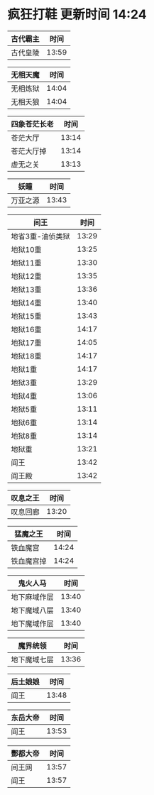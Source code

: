 # 疯狂打鞋 更新时间 14:24

| 古代霸主   | 时间    |
|--------|-------|
| 古代皇陵 | 13:59 |

| 无相天魔   | 时间    |
|--------|-------|
| 无相炼狱 | 14:04 |
| 无相夭狼 | 14:04 |

| 四象苍茫长老   | 时间    |
|--------|-------|
| 苍茫大厅 | 13:14 |
| 苍茫大厅掉 | 13:14 |
| 虚无之关 | 13:13 |

| 妖瞳   | 时间    |
|--------|-------|
| 万亚之源 | 13:43 |

| 间王   | 时间    |
|--------|-------|
| 地省3重-油侦类狱 | 13:29 |
| 地狱10重 | 13:25 |
| 地狱11重 | 13:30 |
| 地狱12重 | 13:35 |
| 地狱13重 | 13:36 |
| 地狱14重 | 13:40 |
| 地狱15重 | 13:43 |
| 地狱16重 | 14:17 |
| 地狱17重 | 14:05 |
| 地狱18重 | 14:17 |
| 地狱1重 | 14:17 |
| 地狱3重 | 13:29 |
| 地狱4重 | 13:06 |
| 地狱5重 | 13:11 |
| 地狱6重 | 13:14 |
| 地狱8重 | 13:14 |
| 地狱重 | 13:21 |
| 阎王 | 13:42 |
| 阎王殿 | 13:42 |

| 叹息之王   | 时间    |
|--------|-------|
| 叹息回廊 | 13:20 |

| 猛魔之王   | 时间    |
|--------|-------|
| 铁血魔宫 | 14:24 |
| 铁血魔宫掉 | 14:24 |

| 鬼火人马   | 时间    |
|--------|-------|
| 地下麻域作层 | 13:40 |
| 地下魔域八层 | 13:40 |
| 地下魔域作层 | 13:40 |

| 魔界统领   | 时间    |
|--------|-------|
| 地下魔域七层 | 13:36 |

| 后土娘娘   | 时间    |
|--------|-------|
| 阎王 | 13:48 |

| 东岳大帝   | 时间    |
|--------|-------|
| 阎王 | 13:53 |

| 酆都大帝   | 时间    |
|--------|-------|
| 间王网 | 13:57 |
| 阎王 | 13:57 |
